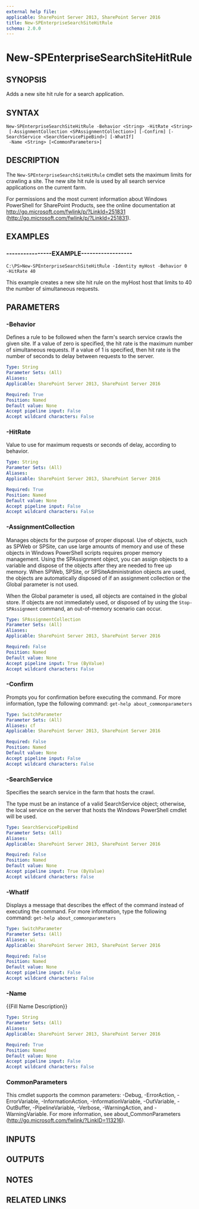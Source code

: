 ```yaml
---
external help file: 
applicable: SharePoint Server 2013, SharePoint Server 2016
title: New-SPEnterpriseSearchSiteHitRule
schema: 2.0.0
---
```


# New-SPEnterpriseSearchSiteHitRule

## SYNOPSIS
Adds a new site hit rule for a search application.


## SYNTAX

```
New-SPEnterpriseSearchSiteHitRule -Behavior <String> -HitRate <String>
 [-AssignmentCollection <SPAssignmentCollection>] [-Confirm] [-SearchService <SearchServicePipeBind>] [-WhatIf]
 -Name <String> [<CommonParameters>]
```

## DESCRIPTION
The `New-SPEnterpriseSearchSiteHitRule` cmdlet sets the maximum limits for crawling a site.
The new site hit rule is used by all search service applications on the current farm.

For permissions and the most current information about Windows PowerShell for SharePoint Products, see the online documentation at http://go.microsoft.com/fwlink/p/?LinkId=251831 (http://go.microsoft.com/fwlink/p/?LinkId=251831).


## EXAMPLES

### ----------------EXAMPLE------------------
```
C:\PS>New-SPEnterpriseSearchSiteHitRule -Identity myHost -Behavior 0 
-HitRate 40
```

This example creates a new site hit rule on the myHost host that limits to 40 the number of simultaneous requests.


## PARAMETERS

### -Behavior
Defines a rule to be followed when the farm's search service crawls the given site.
If a value of zero is specified, the hit rate is the maximum number of simultaneous requests.
If a value of 1 is specified, then hit rate is the number of seconds to delay between requests to the server.

```yaml
Type: String
Parameter Sets: (All)
Aliases: 
Applicable: SharePoint Server 2013, SharePoint Server 2016

Required: True
Position: Named
Default value: None
Accept pipeline input: False
Accept wildcard characters: False
```

### -HitRate
Value to use for maximum requests or seconds of delay, according to behavior.

```yaml
Type: String
Parameter Sets: (All)
Aliases: 
Applicable: SharePoint Server 2013, SharePoint Server 2016

Required: True
Position: Named
Default value: None
Accept pipeline input: False
Accept wildcard characters: False
```

### -AssignmentCollection
Manages objects for the purpose of proper disposal.
Use of objects, such as SPWeb or SPSite, can use large amounts of memory and use of these objects in Windows PowerShell scripts requires proper memory management.
Using the SPAssignment object, you can assign objects to a variable and dispose of the objects after they are needed to free up memory.
When SPWeb, SPSite, or SPSiteAdministration objects are used, the objects are automatically disposed of if an assignment collection or the Global parameter is not used.

When the Global parameter is used, all objects are contained in the global store.
If objects are not immediately used, or disposed of by using the `Stop-SPAssignment` command, an out-of-memory scenario can occur.

```yaml
Type: SPAssignmentCollection
Parameter Sets: (All)
Aliases: 
Applicable: SharePoint Server 2013, SharePoint Server 2016

Required: False
Position: Named
Default value: None
Accept pipeline input: True (ByValue)
Accept wildcard characters: False
```

### -Confirm
Prompts you for confirmation before executing the command.
For more information, type the following command: `get-help about_commonparameters`

```yaml
Type: SwitchParameter
Parameter Sets: (All)
Aliases: cf
Applicable: SharePoint Server 2013, SharePoint Server 2016

Required: False
Position: Named
Default value: None
Accept pipeline input: False
Accept wildcard characters: False
```

### -SearchService
Specifies the search service in the farm that hosts the crawl.

The type must be an instance of a valid SearchService object; otherwise, the local service on the server that hosts the Windows PowerShell cmdlet will be used.

```yaml
Type: SearchServicePipeBind
Parameter Sets: (All)
Aliases: 
Applicable: SharePoint Server 2013, SharePoint Server 2016

Required: False
Position: Named
Default value: None
Accept pipeline input: True (ByValue)
Accept wildcard characters: False
```

### -WhatIf
Displays a message that describes the effect of the command instead of executing the command.
For more information, type the following command: `get-help about_commonparameters`

```yaml
Type: SwitchParameter
Parameter Sets: (All)
Aliases: wi
Applicable: SharePoint Server 2013, SharePoint Server 2016

Required: False
Position: Named
Default value: None
Accept pipeline input: False
Accept wildcard characters: False
```

### -Name
{{Fill Name Description}}

```yaml
Type: String
Parameter Sets: (All)
Aliases: 
Applicable: SharePoint Server 2013, SharePoint Server 2016

Required: True
Position: Named
Default value: None
Accept pipeline input: False
Accept wildcard characters: False
```

### CommonParameters
This cmdlet supports the common parameters: -Debug, -ErrorAction, -ErrorVariable, -InformationAction, -InformationVariable, -OutVariable, -OutBuffer, -PipelineVariable, -Verbose, -WarningAction, and -WarningVariable. For more information, see about_CommonParameters (http://go.microsoft.com/fwlink/?LinkID=113216).

## INPUTS

## OUTPUTS

## NOTES

## RELATED LINKS
